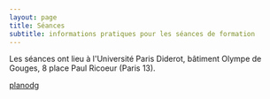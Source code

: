 ```yaml
---
layout: page
title: Séances
subtitle: informations pratiques pour les séances de formation
---
```


Les séances ont lieu à l'Université Paris Diderot, bâtiment Olympe de Gouges, 8 place Paul Ricoeur (Paris 13).

[planodg](../img/PlanOdG.png)
